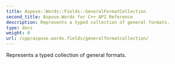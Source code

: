 ```yaml
---
title: Aspose::Words::Fields::GeneralFormatCollection
second_title: Aspose.Words for C++ API Reference
description: Represents a typed collection of general formats. 
type: docs
weight: 0
url: /cpp/aspose.words.fields/generalformatcollection/
---
```


Represents a typed collection of general formats. 


